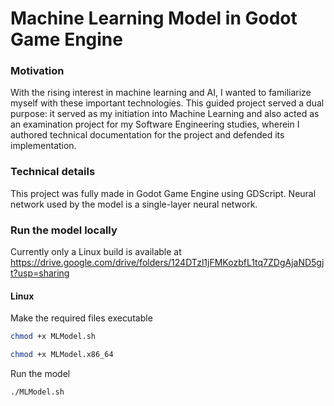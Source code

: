 # Machine Learning Model in Godot Game Engine

### Motivation

With the rising interest in machine learning and AI, I wanted to familiarize myself with these important technologies. This guided project served a dual purpose: it served as my initiation into Machine Learning and also acted as an examination project for my Software Engineering studies, wherein I authored technical documentation for the project and defended its implementation.

### Technical details

This project was fully made in Godot Game Engine using GDScript.
Neural network used by the model is a single-layer neural network.

### Run the model locally

Currently only a Linux build is available at https://drive.google.com/drive/folders/124DTzl1jFMKozbfL1tq7ZDgAjaND5gjt?usp=sharing

#### Linux

Make the required files executable

```bash
chmod +x MLModel.sh
```

```bash
chmod +x MLModel.x86_64
```

Run the model

```bash
./MLModel.sh
```
